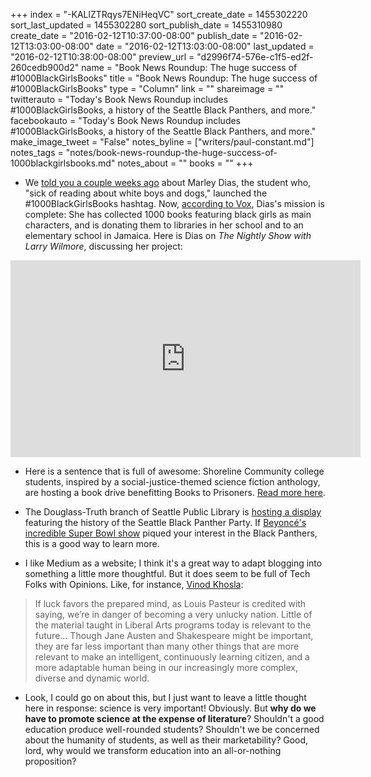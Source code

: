 +++
index = "-KALlZTRqys7ENiHeqVC"
sort_create_date = 1455302220
sort_last_updated = 1455302280
sort_publish_date = 1455310980
create_date = "2016-02-12T10:37:00-08:00"
publish_date = "2016-02-12T13:03:00-08:00"
date = "2016-02-12T13:03:00-08:00"
last_updated = "2016-02-12T10:38:00-08:00"
preview_url = "d2996f74-576e-c1f5-ed2f-260cedb900d2"
name = "Book News Roundup: The huge success of #1000BlackGirlsBooks"
title = "Book News Roundup: The huge success of #1000BlackGirlsBooks"
type = "Column"
link = ""
shareimage = ""
twitterauto = "Today's Book News Roundup includes #1000BlackGirlsBooks, a history of the Seattle Black Panthers, and more."
facebookauto = "Today's Book News Roundup includes #1000BlackGirlsBooks, a history of the Seattle Black Panthers, and more."
make_image_tweet = "False"
notes_byline = ["writers/paul-constant.md"]
notes_tags = "notes/book-news-roundup-the-huge-success-of-1000blackgirlsbooks.md"
notes_about = ""
books = ""
+++
* We [told you a couple weeks ago](http://seattlereviewofbooks.com/notes/2016/01/27/book-news-roundup-the-diversity-in-publishing-edition/) about Marley Dias, the student who, "sick of reading about white boys and dogs," launched the #1000BlackGirlsBooks hashtag. Now, [according to Vox](http://www.vox.com/2016/2/12/10978772/marley-dias-1000blackgirlbooks-diversity), Dias's mission is complete: She has collected 1000 books featuring black girls as main characters, and is donating them to libraries in her school and to an elementary school in Jamaica. Here is Dias on *The Nightly Show with Larry Wilmore*, discussing her project:

<iframe width="560" height="315" src="https://www.youtube.com/embed/6fZK6kkb1O0?rel=0" frameborder="0" allowfullscreen></iframe>

* Here is a sentence that is full of awesome: Shoreline Community college students, inspired by a social-justice-themed science fiction anthology, are hosting a book drive benefitting Books to Prisoners. [Read more here](http://news.shoreline.edu/2016/02/11/books-to-prisoners-student-government-book-drive/).

* The Douglass-Truth branch of Seattle Public Library is [hosting a display](https://shelftalkblog.wordpress.com/2016/02/12/50796/) featuring the history of the Seattle Black Panther Party. If [Beyoncé's incredible Super Bowl show](http://www.theguardian.com/music/2016/feb/08/beyonce-black-panthers-homage-black-lives-matter-super-bowl-50) piqued your interest in the Black Panthers, this is a good way to learn more.

* I like Medium as a website; I think it's a great way to adapt blogging into something a little more thoughtful. But it does seem to be full of Tech Folks with Opinions. Like, for instance, [Vinod Khosla](https://medium.com/@vkhosla/is-majoring-in-liberal-arts-a-mistake-for-students-fd9d20c8532e#.dempr3usb):

<blockquote>If luck favors the prepared mind, as Louis Pasteur is credited with saying, we’re in danger of becoming a very unlucky nation. Little of the material taught in Liberal Arts programs today is relevant to the future... Though Jane Austen and Shakespeare might be important, they are far less important than many other things that are more relevant to make an intelligent, continuously learning citizen, and a more adaptable human being in our increasingly more complex, diverse and dynamic world.</blockquote>

* Look, I could go on about this, but I just want to leave a little thought here in response: science is very important! Obviously. But **why do we have to promote science at the expense of literature**? Shouldn't a good education produce well-rounded students? Shouldn't we be concerned about the humanity of students, as well as their marketability? Good, lord, why would we transform education into an all-or-nothing proposition?